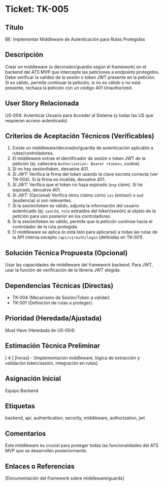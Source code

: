 # Ticket: TK-005

## Título
BE: Implementar Middleware de Autenticación para Rutas Protegidas

## Descripción
Crear un middleware (o decorador/guardia según el framework) en el backend del ATS MVP que intercepte las peticiones a endpoints protegidos. Debe verificar la validez de la sesión o token JWT presente en la petición. Si es válido, permite continuar la petición; si no es válido o no está presente, rechaza la petición con un código 401 Unauthorized.

## User Story Relacionada
US-004: Autenticar Usuario para Acceder al Sistema (y todas las US que requieran acceso autenticado)

## Criterios de Aceptación Técnicos (Verificables)
1.  Existe un middleware/decorador/guardia de autenticación aplicable a rutas/controladores.
2.  El middleware extrae el identificador de sesión o token JWT de la petición (ej. cabecera `Authorization: Bearer <token>`, cookie).
3.  Si no hay sesión/token, devuelve 401.
4.  *Si JWT:* Verifica la firma del token usando la clave secreta correcta (ver TK-004). Si la firma es inválida, devuelve 401.
5.  *Si JWT:* Verifica que el token no haya expirado (`exp` claim). Si ha expirado, devuelve 401.
6.  *Si JWT:* (Opcional) Verifica otros claims como `iss` (emisor) o `aud` (audiencia) si son relevantes.
7.  Si la sesión/token es válido, adjunta la información del usuario autenticado (ej. `userId`, `role` extraídos del token/sesión) al objeto de la petición para uso posterior en los controladores.
8.  Si la sesión/token es válido, permite que la petición continúe hacia el controlador de la ruta protegida.
9.  El middleware se aplica (o está listo para aplicarse) a todas las rutas de la API interna excepto `/api/v1/auth/login` (definidas en TK-001).

## Solución Técnica Propuesta (Opcional)
Usar las capacidades de middleware del framework backend. Para JWT, usar la función de verificación de la librería JWT elegida.

## Dependencias Técnicas (Directas)
* TK-004 (Mecanismo de Sesión/Token a validar).
* TK-001 (Definición de rutas a proteger).

## Prioridad (Heredada/Ajustada)
Must Have (Heredada de US-004)

## Estimación Técnica Preliminar
[ 4 ] [horas] - [Implementación middleware, lógica de extracción y validación token/sesión, integración en rutas]

## Asignación Inicial
Equipo Backend

## Etiquetas
backend, api, authentication, security, middleware, authorization, jwt

## Comentarios
Este middleware es crucial para proteger todas las funcionalidades del ATS MVP que se desarrollen posteriormente.

## Enlaces o Referencias
[Documentación del framework sobre middleware/guards]
